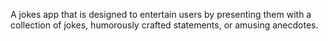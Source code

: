 A jokes app that is  designed to entertain users by presenting them with a collection of jokes, humorously crafted statements, or amusing anecdotes.
